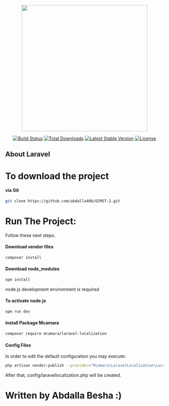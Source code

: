 <p align="center"><a href="https://laravel.com" target="_blank"><img src="https://raw.githubusercontent.com/laravel/art/master/logo-lockup/5%20SVG/2%20CMYK/1%20Full%20Color/laravel-logolockup-cmyk-red.svg" width="400"></a></p>

<p align="center">
<a href="https://travis-ci.org/laravel/framework"><img src="https://travis-ci.org/laravel/framework.svg" alt="Build Status"></a>
<a href="https://packagist.org/packages/laravel/framework"><img src="https://img.shields.io/packagist/dt/laravel/framework" alt="Total Downloads"></a>
<a href="https://packagist.org/packages/laravel/framework"><img src="https://img.shields.io/packagist/v/laravel/framework" alt="Latest Stable Version"></a>
<a href="https://packagist.org/packages/laravel/framework"><img src="https://img.shields.io/packagist/l/laravel/framework" alt="License"></a>
</p>

## About Laravel

# To download the project 
#### via Git
```bash
git clone https://github.com/abdalla408/GCMST-2.git
```
# Run The Project:
Follow these next steps.
#### Download vendor files
```bash
composer install
```
#### Download node_modules
```bash
npm install
```
node.js development environment is required
#### To activate node.js
```bash
npm run dev
```
#### install Package Mcamara
```bash
composer require mcamara/laravel-localization
```
#### Config Files
In order to edit the default configuration you may execute:
```bash
php artisan vendor:publish --provider="Mcamara\LaravelLocalization\LaravelLocalizationServiceProvider"
```
After that, config/laravellocalization.php will be created.
# Written by Abdalla Besha :)
